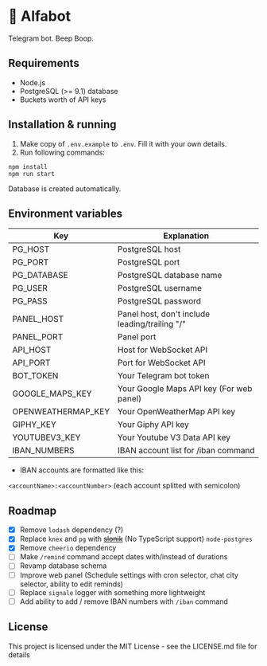# 🤖 Alfabot

Telegram bot. Beep Boop.

## Requirements

- Node.js
- PostgreSQL (>= 9.1) database
- Buckets worth of API keys

## Installation & running

1. Make copy of `.env.example` to `.env`. Fill it with your own details.
2. Run following commands:

```
npm install
npm run start
```

Database is created automatically.

## Environment variables

| Key                | Explanation                                    |
| ------------------ | ---------------------------------------------- |
| PG_HOST            | PostgreSQL host                                |
| PG_PORT            | PostgreSQL port                                |
| PG_DATABASE        | PostgreSQL database name                       |
| PG_USER            | PostgreSQL username                            |
| PG_PASS            | PostgreSQL password                            |
| PANEL_HOST         | Panel host, don't include leading/trailing "/" |
| PANEL_PORT         | Panel port                                     |
| API_HOST           | Host for WebSocket API                         |
| API_PORT           | Port for WebSocket API                         |
| BOT_TOKEN          | Your Telegram bot token                        |
| GOOGLE_MAPS_KEY    | Your Google Maps API key (For web panel)       |
| OPENWEATHERMAP_KEY | Your OpenWeatherMap API key                    |
| GIPHY_KEY          | Your Giphy API key                             |
| YOUTUBEV3_KEY      | Your Youtube V3 Data API key                   |
| IBAN_NUMBERS       | IBAN account list for /iban command            |

- IBAN accounts are formatted like this:

`<accountName>:<accountNumber>` (each account splitted with semicolon)

## Roadmap

- [x] Remove `lodash` dependency (?)
- [x] Replace `knex` and `pg` with ~~[slonik](https://github.com/gajus/slonik)~~ (No TypeScript support) `node-postgres`
- [x] Remove `cheerio` dependency
- [ ] Make `/remind` command accept dates with/instead of durations
- [ ] Revamp database schema
- [ ] Improve web panel (Schedule settings with cron selector, chat city selector, ability to edit reminds)
- [ ] Replace `signale` logger with something more lightweight
- [ ] Add ability to add / remove IBAN numbers with `/iban` command

## License

This project is licensed under the MIT License - see the LICENSE.md file for details

